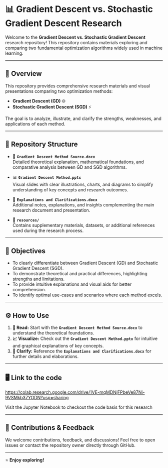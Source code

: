 # 📊 **Gradient Descent vs. Stochastic Gradient Descent Research**

Welcome to the **Gradient Descent vs. Stochastic Gradient Descent** research repository! This repository contains materials exploring and comparing two fundamental optimization algorithms widely used in machine learning.

---

## 🚀 **Overview**

This repository provides comprehensive research materials and visual presentations comparing two optimization methods:

- **Gradient Descent (GD)** 🌐
- **Stochastic Gradient Descent (SGD)** ⚡️

The goal is to analyze, illustrate, and clarify the strengths, weaknesses, and applications of each method.

---

## 📂 **Repository Structure**

- 📄 **`Gradient Descent Method Source.docx`**  
  Detailed theoretical explanation, mathematical foundations, and comparative analysis between GD and SGD algorithms.

- 📊 **`Gradient Descent Method.pptx`**  
  Visual slides with clear illustrations, charts, and diagrams to simplify understanding of key concepts and research outcomes.

- 📝 **`Explanations and Clarifications.docx`**  
  Additional notes, explanations, and insights complementing the main research document and presentation.

- 📁 **`resources/`**  
  Contains supplementary materials, datasets, or additional references used during the research process.

---

## 🎯 **Objectives**

- To clearly differentiate between Gradient Descent (GD) and Stochastic Gradient Descent (SGD).
- To demonstrate theoretical and practical differences, highlighting strengths and limitations.
- To provide intuitive explanations and visual aids for better comprehension.
- To identify optimal use-cases and scenarios where each method excels.

---

## ⚙️ **How to Use**

1. **📖 Read:** Start with the **`Gradient Descent Method Source.docx`** to understand the theoretical foundations.
2. **📈 Visualize:** Check out the **`Gradient Descent Method.pptx`** for intuitive and graphical explanations of key concepts.
3. **📝 Clarify:** Reference the **`Explanations and Clarifications.docx`** for further details and elaborations.

---
## 🖥️ **Link to the code**

https://colab.research.google.com/drive/1VE-mqMDNjFPbeVe87Ni-9VSMkb37YODN?usp=sharing

Visit the Jupyter Notebook to checkout the code basis for this research

---

## 🤝 **Contributions & Feedback**

We welcome contributions, feedback, and discussions! Feel free to open issues or contact the repository owner directly through GitHub.

---

⭐️ **Enjoy exploring!**